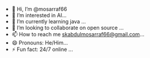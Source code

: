 - 👋 Hi, I’m @mosarraf66
- 👀 I’m interested in  AI...
- 🌱 I’m currently learning java ...
- 💞️ I’m looking to collaborate on  open source ...
- 📫 How to reach me  skabdulmosarraf66@gmail.com...
- 😄 Pronouns: He/Him...
- ⚡ Fun fact: 24/7 online  ...

<!---
mosarraf66/mosarraf66 is a ✨ special ✨ repository because its `README.md` (this file) appears on your GitHub profile.
You can click the Preview link to take a look at your changes.
--->
